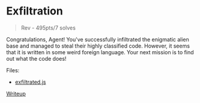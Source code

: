 # Exfiltration
> Rev - 495pts/7 solves

Congratulations, Agent! You've successfully infiltrated the enigmatic alien base and managed to steal their highly classified code. However, it seems that it is written in some weird foreign language. Your next mission is to find out what the code does!

Files:
- [exfiltrated.js](src/exfiltrated.js)

[Writeup](writeup/README.md)